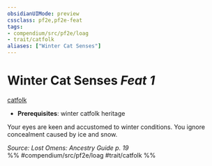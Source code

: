 ```yaml
---
obsidianUIMode: preview
cssclass: pf2e,pf2e-feat
tags:
- compendium/src/pf2e/loag
- trait/catfolk
aliases: ["Winter Cat Senses"]
---
```

# Winter Cat Senses  *Feat 1*  
[catfolk](/rules/traits/catfolk-b1.md)  

- **Prerequisites**: winter catfolk heritage

Your eyes are keen and accustomed to winter conditions. You ignore concealment caused by ice and snow.

*Source: Lost Omens: Ancestry Guide p. 19*  
%% #compendium/src/pf2e/loag #trait/catfolk %%